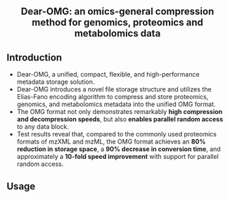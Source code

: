 ## <p align="center">Dear-OMG: an omics-general compression method for genomics, proteomics and metabolomics data</p> 

## Introduction
- Dear-OMG, a unified, compact, flexible, and high-performance metadata storage solution. 
- Dear-OMG introduces a novel file storage structure and utilizes the Elias-Fano encoding algorithm to compress and store proteomics, genomics, and metabolomics metadata into the unified OMG format. 
- The OMG format not only demonstrates remarkably **high compression and decompression speeds**, but also **enables parallel random access** to any data block. 
- Test results reveal that, compared to the commonly used proteomics formats of mzXML and mzML, the OMG format achieves an **80% reduction in storage space**, a **90% decrease in conversion time**, and approximately a **10-fold speed improvement** with support for parallel random access.

## Usage
### 
